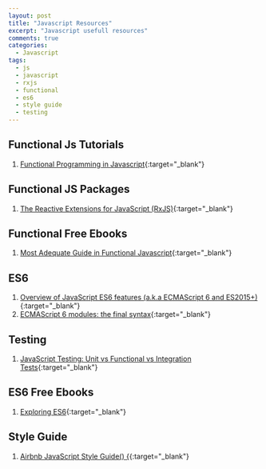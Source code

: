 ```yaml
---
layout: post
title: "Javascript Resources"
excerpt: "Javascript usefull resources"
comments: true
categories:
  - Javascript
tags: 
  - js
  - javascript
  - rxjs
  - functional
  - es6
  - style guide
  - testing
---
```


## Functional Js Tutorials
1. [Functional Programming in Javascript](http://reactivex.io/learnrx/){:target="_blank"}

## Functional JS Packages
1. [The Reactive Extensions for JavaScript (RxJS)](https://github.com/Reactive-Extensions/RxJS){:target="_blank"}

## Functional Free Ebooks
1. [Most Adequate Guide in Functional Javascript](https://www.gitbook.com/book/drboolean/mostly-adequate-guide/details){:target="_blank"}

## ES6
1. [Overview of JavaScript ES6 features (a.k.a ECMAScript 6 and ES2015+)](http://adrianmejia.com/blog/2016/10/19/Overview-of-JavaScript-ES6-features-a-k-a-ECMAScript-6-and-ES2015/){:target="_blank"}
2. [ECMAScript 6 modules: the final syntax](http://www.2ality.com/2014/09/es6-modules-final.html){:target="_blank"}

## Testing
1. [JavaScript Testing: Unit vs Functional vs Integration Tests](https://www.sitepoint.com/javascript-testing-unit-functional-integration/){:target="_blank"}

## ES6 Free Ebooks
1. [Exploring ES6](http://exploringjs.com/es6/){:target="_blank"}

## Style Guide
1. [Airbnb JavaScript Style Guide() {](https://github.com/airbnb/javascript){:target="_blank"}

